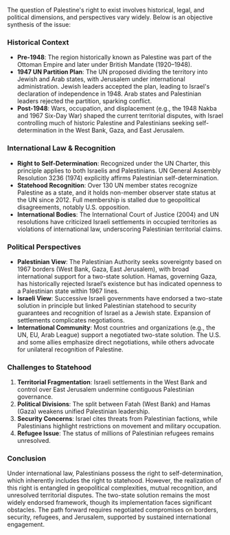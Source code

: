 The question of Palestine's right to exist involves historical, legal, and political dimensions, and perspectives vary widely. Below is an objective synthesis of the issue:

### **Historical Context**
- **Pre-1948**: The region historically known as Palestine was part of the Ottoman Empire and later under British Mandate (1920–1948). 
- **1947 UN Partition Plan**: The UN proposed dividing the territory into Jewish and Arab states, with Jerusalem under international administration. Jewish leaders accepted the plan, leading to Israel's declaration of independence in 1948. Arab states and Palestinian leaders rejected the partition, sparking conflict.
- **Post-1948**: Wars, occupation, and displacement (e.g., the 1948 Nakba and 1967 Six-Day War) shaped the current territorial disputes, with Israel controlling much of historic Palestine and Palestinians seeking self-determination in the West Bank, Gaza, and East Jerusalem.

### **International Law & Recognition**
- **Right to Self-Determination**: Recognized under the UN Charter, this principle applies to both Israelis and Palestinians. UN General Assembly Resolution 3236 (1974) explicitly affirms Palestinian self-determination.
- **Statehood Recognition**: Over 130 UN member states recognize Palestine as a state, and it holds non-member observer state status at the UN since 2012. Full membership is stalled due to geopolitical disagreements, notably U.S. opposition.
- **International Bodies**: The International Court of Justice (2004) and UN resolutions have criticized Israeli settlements in occupied territories as violations of international law, underscoring Palestinian territorial claims.

### **Political Perspectives**
- **Palestinian View**: The Palestinian Authority seeks sovereignty based on 1967 borders (West Bank, Gaza, East Jerusalem), with broad international support for a two-state solution. Hamas, governing Gaza, has historically rejected Israel’s existence but has indicated openness to a Palestinian state within 1967 lines.
- **Israeli View**: Successive Israeli governments have endorsed a two-state solution in principle but linked Palestinian statehood to security guarantees and recognition of Israel as a Jewish state. Expansion of settlements complicates negotiations.
- **International Community**: Most countries and organizations (e.g., the UN, EU, Arab League) support a negotiated two-state solution. The U.S. and some allies emphasize direct negotiations, while others advocate for unilateral recognition of Palestine.

### **Challenges to Statehood**
1. **Territorial Fragmentation**: Israeli settlements in the West Bank and control over East Jerusalem undermine contiguous Palestinian governance.
2. **Political Divisions**: The split between Fatah (West Bank) and Hamas (Gaza) weakens unified Palestinian leadership.
3. **Security Concerns**: Israel cites threats from Palestinian factions, while Palestinians highlight restrictions on movement and military occupation.
4. **Refugee Issue**: The status of millions of Palestinian refugees remains unresolved.

### **Conclusion**
Under international law, Palestinians possess the right to self-determination, which inherently includes the right to statehood. However, the realization of this right is entangled in geopolitical complexities, mutual recognition, and unresolved territorial disputes. The two-state solution remains the most widely endorsed framework, though its implementation faces significant obstacles. The path forward requires negotiated compromises on borders, security, refugees, and Jerusalem, supported by sustained international engagement.